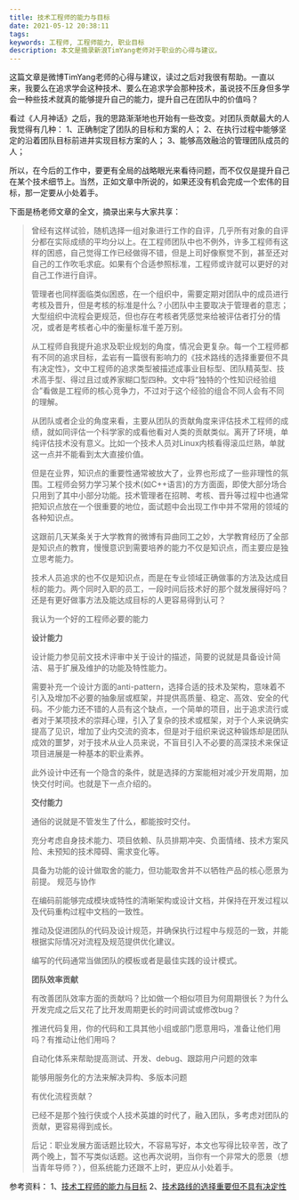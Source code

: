 ```yaml
---
title: 技术工程师的能力与目标
date: 2021-05-12 20:38:11
tags:
keywords: 工程师, 工程师能力, 职业目标
description: 本文是摘录新浪TimYang老师对于职业的心得与建议。
---
```


这篇文章是微博TimYang老师的心得与建议，读过之后对我很有帮助。一直以来，我要么在追求学会这种技术、要么在追求学会那种技术，虽说技不压身但多学会一种些技术就真的能够提升自己的能力，提升自己在团队中的价值吗？

看过《人月神话》之后，我的思路渐渐地也开始有一些改变。对团队贡献最大的人我觉得有几种：
1、正确制定了团队的目标和方案的人；
2、在执行过程中能够坚定的沿着团队目标前进并实现目标方案的人；
3、能够高效融洽的管理团队成员的人；

所以，在今后的工作中，要更有全局的战略眼光来看待问题，而不仅仅是提升自己在某个技术细节上。当然，正如文章中所说的，如果还没有机会完成一个宏伟的目标，那一定要从小处着手。

下面是杨老师文章的全文，摘录出来与大家共享：

> 曾经有这样试验，随机选择一组对象进行工作的自评，几乎所有对象的自评分都在实际成绩的平均分以上。在工程师团队中也不例外，许多工程师有这样的困惑，自己觉得工作已经做得不错，但是上司好像察觉不到，甚至还对自己的工作吹毛求疵。如果有个合适参照标准，工程师或许就可以更好的对自己工作进行自评。
>
> 管理者也同样面临类似困惑，在一个组织中，需要定期对团队中的成员进行考核及晋升，但是考核的标准是什么？小团队中主要取决于管理者的意志；大型组织中流程会更规范，但也存在考核者凭感觉来给被评估者打分的情况，或者是考核者心中的衡量标准千差万别。
>
> 从工程师自我提升追求及职业规划的角度，情况会更复杂。每一个工程师都有不同的追求目标，孟岩有一篇很有影响力的《技术路线的选择重要但不具有决定性》，文中工程师的追求类型被描述成事业目标型、团队精英型、技术高手型、得过且过或养家糊口型四种。文中将“独特的个性知识经验组合”看做是工程师的核心竞争力，不过对于这个经验的组合不同人会有不同的理解。
>
> 从团队或者企业的角度来看，主要从团队的贡献角度来评估技术工程师的成绩，就如同评估一个科学家的成看他看对人类的贡献类似。离开了环境，单纯评估技术没有意义。比如一个技术人员对Linux内核看得滚瓜烂熟，单就这一点并不能看到太大直接价值。
>
> 但是在业界，知识点的重要性通常被放大了，业界也形成了一些非理性的氛围。工程师会努力学习某个技术(如C++语言)的方方面面，即使大部分场合只用到了其中小部分功能。技术管理者在招聘、考核、晋升等过程中也通常把知识点放在一个很重要的地位，面试题中会出现工作中并不常用的领域的各种知识点。
>
> 这跟前几天某条关于大学教育的微博有异曲同工之妙，大学教育经历了全部是知识点的教育，慢慢意识到需要培养的能力不仅是知识点，而主要应是独立思考能力。
>
> 技术人员追求的也不仅是知识点，而是在专业领域正确做事的方法及达成目标的能力。两个同时入职的员工，一段时间后技术好的那个就发展得好吗？还是有更好做事方法及能达成目标的人更容易得到认可？
>
> 我认为一个好的工程师必要的能力
>
> **设计能力**
>
> 设计能力参见前文技术评审中关于设计的描述，简要的说就是具备设计简洁、易于扩展及维护的功能及特性能力。
>
> 需要补充一个设计方面的anti-pattern，选择合适的技术及架构，意味着不引入及增加不必要的抽象层或框架，并提供高质量、稳定、高效、安全的代码。不少能力还不错的人员有这个缺点，一个简单的项目，出于追求流行或者对于某项技术的崇拜心理，引入了复杂的技术或框架，对于个人来说确实提高了见识，增加了业内交流的资本，但是对于组织来说这种锻炼却是团队成效的噩梦，对于技术从业人员来说，不盲目引入不必要的高深技术来保证项目进展是一种基本的职业素养。
>
> 此外设计中还有一个隐含的条件，就是选择的方案能相对减少开发周期，加快交付时间。也就是下一点介绍的。
>
> **交付能力**
>
> 通俗的说就是不管发生了什么，都能按时交付。
>
> 充分考虑自身技术能力、项目依赖、队员排期冲突、负面情绪、技术方案风险、未预知的技术障碍、需求变化等。
>
> 具备为功能的设计做取舍的能力，但功能取舍并不以牺牲产品的核心愿景为前提。
> 规范与协作
>
> 在编码前能够完成模块或特性的清晰架构或设计文档，并保持在开发过程以及代码重构过程中文档的一致性。
>
> 推动及促进团队的代码及设计规范，并确保执行过程中与规范的一致，并能根据实际情况对流程及规范提供优化建议。
>
> 编写的代码通常当做团队的模板或者是最佳实践的设计模式。
>
> **团队效率贡献**
>
> 有改善团队效率方面的贡献吗？比如做一个相似项目为何周期很长？为什么开发完成之后又花了比开发周期更长的时间调试或修改bug？
>
> 推进代码复用，你的代码和工具其他小组或部门愿意用吗，准备让他们用吗？有推动让他们用吗？
>
> 自动化体系来帮助提高测试、开发、debug、跟踪用户问题的效率
>
> 能够用服务化的方法来解决异构、多版本问题
>
> 有优化流程贡献？
>
> 已经不是那个独行侠或个人技术英雄的时代了，融入团队，多考虑对团队的贡献，更容易得到成长。
>
> 后记：职业发展方面话题比较大，不容易写好，本文也写得比较辛苦，改了两个晚上，暂不写类似话题。这也再次说明，当你有一个非常大的愿景（想当青年导师？），但系统能力还跟不上时，更应从小处着手。

参考资料：
1、[技术工程师的能力与目标](http://www.cnbeta.com/articles/173947.htm)
2、[技术路线的选择重要但不具有决定性](http://blog.csdn.net/myan/article/details/3247071)